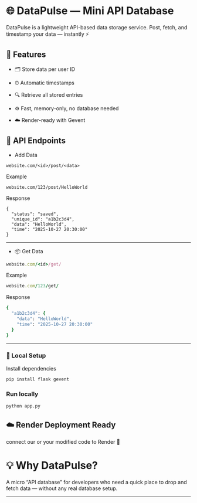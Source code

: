 
# 🌐 DataPulse — Mini API Database

DataPulse is a lightweight API-based data storage service.
Post, fetch, and timestamp your data — instantly ⚡


## 🚀 Features

* 🗂️ Store data per user ID

* ⏰ Automatic timestamps

* 🔍 Retrieve all stored entries

* ⚙️ Fast, memory-only, no database needed

* ☁️ Render-ready with Gevent


## 🧩 API Endpoints

*  Add Data
```
website.com/<id>/post/<data>
```
Example
```
website.com/123/post/HelloWorld
```
Response
```
{
  "status": "saved",
  "unique_id": "a1b2c3d4",
  "data": "HelloWorld",
  "time": "2025-10-27 20:30:00"
}
```

---

* 📦 Get Data
```Ruby
website.com/<id>/get/
```
Example
```Ruby
website.com/123/get/
```
Response
```Ruby
{
  "a1b2c3d4": {
    "data": "HelloWorld",
    "time": "2025-10-27 20:30:00"
  }
}
```
---

### 🧰 Local Setup

Install dependencies
```
pip install flask gevent
```
### Run locally
```
python app.py
```

## ☁️ Render Deployment Ready

connect our or your modified code to Render 🚀

# 💡 Why DataPulse?

A micro “API database” for developers who need
a quick place to drop and fetch data — without any real database setup.


---
